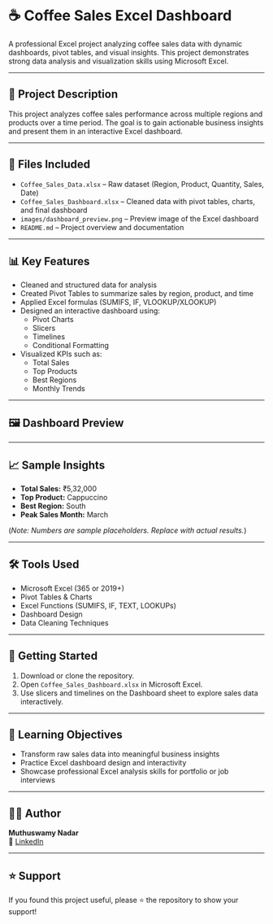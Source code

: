 # ☕ Coffee Sales Excel Dashboard

A professional Excel project analyzing coffee sales data with dynamic dashboards, pivot tables, and visual insights. This project demonstrates strong data analysis and visualization skills using Microsoft Excel.

---

## 📘 Project Description

This project analyzes coffee sales performance across multiple regions and products over a time period. The goal is to gain actionable business insights and present them in an interactive Excel dashboard.

---

## 📁 Files Included

- `Coffee_Sales_Data.xlsx` – Raw dataset (Region, Product, Quantity, Sales, Date)
- `Coffee_Sales_Dashboard.xlsx` – Cleaned data with pivot tables, charts, and final dashboard
- `images/dashboard_preview.png` – Preview image of the Excel dashboard
- `README.md` – Project overview and documentation

---

## 📊 Key Features

- Cleaned and structured data for analysis
- Created Pivot Tables to summarize sales by region, product, and time
- Applied Excel formulas (SUMIFS, IF, VLOOKUP/XLOOKUP)
- Designed an interactive dashboard using:
  - Pivot Charts
  - Slicers
  - Timelines
  - Conditional Formatting
- Visualized KPIs such as:
  - Total Sales
  - Top Products
  - Best Regions
  - Monthly Trends

---

## 🖼️ Dashboard Preview

<!-- ![Coffee Sales Dashboard](images/dashboard_preview.png) -->

---

## 📈 Sample Insights

- **Total Sales:** ₹5,32,000  
- **Top Product:** Cappuccino  
- **Best Region:** South  
- **Peak Sales Month:** March  

(*Note: Numbers are sample placeholders. Replace with actual results.*)

---

## 🛠 Tools Used

- Microsoft Excel (365 or 2019+)
- Pivot Tables & Charts
- Excel Functions (SUMIFS, IF, TEXT, LOOKUPs)
- Dashboard Design
- Data Cleaning Techniques

---

## 🚀 Getting Started

1. Download or clone the repository.
2. Open `Coffee_Sales_Dashboard.xlsx` in Microsoft Excel.
3. Use slicers and timelines on the Dashboard sheet to explore sales data interactively.

---

## 🎯 Learning Objectives

- Transform raw sales data into meaningful business insights
- Practice Excel dashboard design and interactivity
- Showcase professional Excel analysis skills for portfolio or job interviews

---

## 👨‍💻 Author

**Muthuswamy Nadar**   
🔗 [LinkedIn](https://www.linkedin.com/in/nadarmuthuswamy/)

---

## ⭐ Support

If you found this project useful, please ⭐ the repository to show your support!

